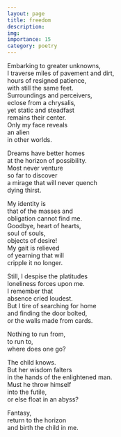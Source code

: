 ```yaml
---
layout: page
title: freedom
description: 
img:
importance: 15
category: poetry
---
```


Embarking to greater unknowns, <br/>
I traverse miles of pavement and dirt, <br/>
hours of resigned patience, <br/>
with still the same feet. <br/>
Surroundings and perceivers, <br/>
eclose from a chrysalis, <br/>
yet static and steadfast <br/>
remains their center. <br/>
Only my face reveals <br/>
an alien <br/>
in other worlds. 

Dreams have better homes <br/>
at the horizon of possibility. <br/>
Most never venture <br/>
so far to discover <br/>
a mirage that will never quench <br/>
dying thirst.

My identity is <br/>
that of the masses and <br/>
obligation cannot find me. <br/>
Goodbye, heart of hearts, <br/>
soul of souls, <br/>
objects of desire! <br/>
My gait is relieved <br/>
of yearning that will <br/>
cripple it no longer.

Still, I despise the platitudes <br/>
loneliness forces upon me. <br/>
I remember that <br/>
absence cried loudest. <br/>
But I tire of searching for home <br/>
and finding the door bolted, <br/>
or the walls made from cards.

Nothing to run from, <br/>
to run to, <br/>
where does one go?

The child knows. <br/>
But her wisdom falters <br/>
in the hands of the enlightened man. <br/>
Must he throw himself <br/>
into the futile, <br/>
or else float in an abyss?

Fantasy, <br/>
return to the horizon <br/>
and birth the child in me.